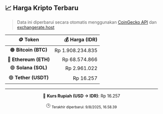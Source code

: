 

<!-- HARGA_KRIPTO -->
## 📈 Harga Kripto Terbaru

> Data ini diperbarui secara otomatis menggunakan [CoinGecko API](https://www.coingecko.com/) dan [exchangerate.host](https://exchangerate.host/)

<div align="center">

| 🪙 Token | 💰 Harga (IDR) |
|:------:|---------------:|
| 🟠 **Bitcoin (BTC)**   | Rp 1.908.234.835 |
| 🔵 **Ethereum (ETH)**  | Rp 68.574.866 |
| 🟣 **Solana (SOL)**    | Rp 2.961.022 |
| 🟢 **Tether (USDT)**   | Rp 16.257 |

---

💱 **Kurs Rupiah (USD → IDR)**: Rp 16.257

🕒 <sub>Terakhir diperbarui: 9/8/2025, 16.58.39</sub>

</div>
<!-- /HARGA_KRIPTO -->